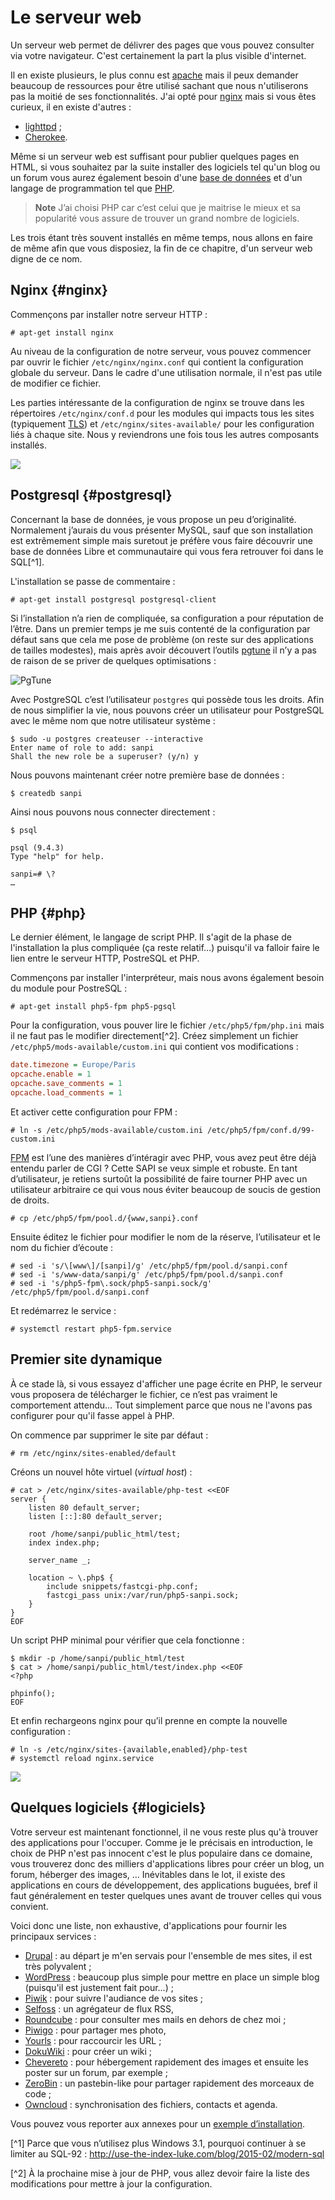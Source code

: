 # Le serveur web

Un serveur web permet de délivrer des pages que vous pouvez consulter via
votre navigateur. C'est certainement la part la plus visible d'internet.

Il en existe plusieurs, le plus connu est [apache](http://httpd.apache.org/)
mais il peux demander beaucoup de ressources pour être utilisé sachant que nous
n'utiliserons pas la moitié de ses fonctionnalités. J'ai opté pour
[nginx](http://nginx.org/) mais si vous êtes curieux, il en existe d'autres :

* [lighttpd](http://www.lighttpd.net/) ;
* [Cherokee](http://www.cherokee-project.com/).

Même si un serveur web est suffisant pour publier quelques pages en HTML, si
vous souhaitez par la suite installer des logiciels tel qu'un blog ou un forum
vous aurez également besoin d'une [base de données](http://fr.wikipedia.org/wiki/Base_de_données)
et d'un langage de programmation tel que [PHP](http://fr.wikipedia.org/wiki/PHP).

> **Note** J’ai choisi PHP car c’est celui que je maitrise le mieux et sa
> popularité vous assure de trouver un grand nombre de logiciels.

Les trois étant très souvent installés en même temps, nous allons en faire de
même afin que vous disposiez, la fin de ce chapitre, d'un serveur web digne de
ce nom.

## Nginx {#nginx}

Commençons par installer notre serveur HTTP :

```
# apt-get install nginx
```

Au niveau de la configuration de notre serveur, vous pouvez commencer par ouvrir
le fichier `/etc/nginx/nginx.conf` qui contient la configuration globale du
serveur. Dans le cadre d'une utilisation normale, il n'est pas utile de modifier
ce fichier.

Les parties intéressante de la configuration de nginx se trouve dans les
répertoires `/etc/nginx/conf.d` pour les modules qui impacts tous les sites
(typiquement [TLS](tls.md)) et `/etc/nginx/sites-available/` pour les
configuration liés à chaque site. Nous y reviendrons une fois tous les autres
composants installés.

![](images/nginx.png)

## Postgresql {#postgresql}

Concernant la base de données, je vous propose un peu d’originalité. Normalement
j’aurais du vous présenter MySQL, sauf que son installation est extrêmement
simple mais suretout je préfère vous faire découvrir une base de données Libre
et communautaire qui vous fera retrouver foi dans le SQL[^1].

L'installation se passe de commentaire :

```
# apt-get install postgresql postgresql-client
```

Si l’installation n’a rien de compliquée, sa configuration a pour réputation de
l’être. Dans un premier temps je me suis contenté de la configuration par défaut
sans que cela me pose de problème (on reste sur des applications de tailles
modestes), mais après avoir découvert l’outils
[pgtune](http://pgtune.leopard.in.ua/) il n’y a pas de raison de se priver de
quelques optimisations :

![](images/pgtune.png "PgTune")

Avec PostgreSQL c’est l’utilisateur `postgres` qui possède tous les droits. Afin
de nous simplifier la vie, nous pouvons créer un utilisateur pour PostgreSQL
avec le même nom que notre utilisateur système :

```
$ sudo -u postgres createuser --interactive
Enter name of role to add: sanpi
Shall the new role be a superuser? (y/n) y
```

Nous pouvons maintenant créer notre première base de données :

```
$ createdb sanpi
```

Ainsi nous pouvons nous connecter directement :

```
$ psql

psql (9.4.3)
Type "help" for help.

sanpi=# \?
…
```

## PHP {#php}

Le dernier élément, le langage de script PHP. Il s'agit de la phase de
l'installation la plus compliquée (ça reste relatif…) puisqu'il va falloir
faire le lien entre le serveur HTTP, PostreSQL et PHP.

Commençons par installer l'interpréteur, mais nous avons également besoin du
module pour PostreSQL :

```
# apt-get install php5-fpm php5-pgsql
```

Pour la configuration, vous pouver lire le fichier `/etc/php5/fpm/php.ini` mais
il ne faut pas le modifier directement[^2]. Créez simplement un fichier
`/etc/php5/mods-available/custom.ini` qui contient vos modifications :

```ini
date.timezone = Europe/Paris
opcache.enable = 1
opcache.save_comments = 1
opcache.load_comments = 1
```

Et activer cette configuration pour FPM :

```
# ln -s /etc/php5/mods-available/custom.ini /etc/php5/fpm/conf.d/99-custom.ini
```

[FPM](http://php-fpm.org/) est l’une des manières d’intéragir avec PHP, vous
avez peut être déjà entendu parler de CGI ? Cette SAPI se veux simple et
robuste. En tant d’utilisateur, je retiens surtoût la possibilité de faire
tourner PHP avec un utilisateur arbitraire ce qui vous nous éviter beaucoup de
soucis de gestion de droits.

```
# cp /etc/php5/fpm/pool.d/{www,sanpi}.conf
```

Ensuite éditez le fichier pour modifier le nom de la réserve, l’utilisateur et
le nom du fichier d’écoute :

```
# sed -i 's/\[www\]/[sanpi]/g' /etc/php5/fpm/pool.d/sanpi.conf
# sed -i 's/www-data/sanpi/g' /etc/php5/fpm/pool.d/sanpi.conf
# sed -i 's/php5-fpm\.sock/php5-sanpi.sock/g' /etc/php5/fpm/pool.d/sanpi.conf
```

Et redémarrez le service :

```
# systemctl restart php5-fpm.service
```

## Premier site dynamique

À ce stade là, si vous essayez d'afficher une page écrite en PHP, le serveur
vous proposera de télécharger le fichier, ce n’est pas vraiment le comportement
attendu… Tout simplement parce que nous ne l'avons pas configurer pour qu'il
fasse appel à PHP.

On commence par supprimer le site par défaut :

```
# rm /etc/nginx/sites-enabled/default
```

Créons un nouvel hôte virtuel (*virtual host*) :

```
# cat > /etc/nginx/sites-available/php-test <<EOF
server {
    listen 80 default_server;
    listen [::]:80 default_server;

    root /home/sanpi/public_html/test;
    index index.php;

    server_name _;

    location ~ \.php$ {
        include snippets/fastcgi-php.conf;
        fastcgi_pass unix:/var/run/php5-sanpi.sock;
    }
}
EOF
```

Un script PHP minimal pour vérifier que cela fonctionne :

```
$ mkdir -p /home/sanpi/public_html/test
$ cat > /home/sanpi/public_html/test/index.php <<EOF
<?php

phpinfo();
EOF
```

Et enfin rechargeons nginx pour qu’il prenne en compte la nouvelle
configuration :

```
# ln -s /etc/nginx/sites-{available,enabled}/php-test
# systemctl reload nginx.service
```

![](images/php.png)

## Quelques logiciels {#logiciels}

Votre serveur est maintenant fonctionnel, il ne vous reste plus qu'à trouver
des applications pour l'occuper. Comme je le précisais en introduction, le choix
de PHP n'est pas innocent c'est le plus populaire dans ce domaine, vous
trouverez donc des milliers d'applications libres pour créer un blog, un forum,
héberger des images, … Inévitables dans le lot, il existe des applications en
cours de développement, des applications buguées, bref il faut généralement en
tester quelques unes avant de trouver celles qui vous convient.

Voici donc une liste, non exhaustive, d'applications pour fournir les principaux
services :

* [Drupal](http://drupalfr.org/) : au départ je m'en servais pour l'ensemble de
  mes sites, il est très polyvalent ;
* [WordPress](http://www.wordpress-fr.net/) : beaucoup plus simple pour mettre
  en place un simple blog (puisqu'il est justement fait pour…) ;
* [Piwik](http://piwik.org/) : pour suivre l'audiance de vos sites ;
* [Selfoss](http://selfoss.aditu.de/) : un agrégateur de flux RSS,
* [Roundcube](http://roundcube.net/) : pour consulter mes mails en dehors de
  chez moi ;
* [Piwigo](http://fr.piwigo.org/) : pour partager mes photo,
* [Yourls](http://www.yourls.org/) : pour raccourcir les URL ;
* [DokuWiki](http://www.dokuwiki.org/) : pour créer un wiki ;
* [Chevereto](http://chevereto.com/) : pour hébergement rapidement des images et
  ensuite les poster sur un forum, par exemple ;
* [ZeroBin](http://sebsauvage.net/wiki/doku.php?id=php:zerobin) : un
  pastebin-like pour partager rapidement des morceaux de code ;
* [Owncloud](https://owncloud.com/) : synchronisation des fichiers, contacts et
  agenda.

Vous pouvez vous reporter aux annexes pour un [exemple
d’installation](annexes/owncloud.md).

[^1] Parce que vous n’utilisez plus Windows 3.1, pourquoi continuer à se limiter
au SQL-92 : <http://use-the-index-luke.com/blog/2015-02/modern-sql>

[^2] À la prochaine mise à jour de PHP, vous allez devoir faire la liste des
modifications pour mettre à jour la configuration.
